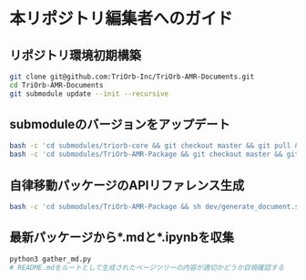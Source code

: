 # 本リポジトリ編集者へのガイド
## リポジトリ環境初期構築
```bash
git clone git@github.com:TriOrb-Inc/TriOrb-AMR-Documents.git
cd TriOrb-AMR-Documents
git submodule update --init --recursive
```
## submoduleのバージョンをアップデート
```bash
bash -c 'cd submodules/triorb-core && git checkout master && git pull && git submodule update --init --recursive'
bash -c 'cd submodules/TriOrb-AMR-Package && git checkout master && git pull && git submodule update --init --recursive'
```
## 自律移動パッケージのAPIリファレンス生成
```bash
bash -c 'cd submodules/TriOrb-AMR-Package && sh dev/generate_document.sh'
```

## 最新パッケージから*.mdと*.ipynbを収集
```bash
python3 gather_md.py
# README.mdをルートとして生成されたページツリーの内容が適切かどうか目視確認する
```